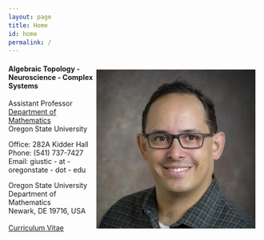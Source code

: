 ```yaml
---
layout: page
title: Home
id: home
permalink: /
---
```

<span style='float:right;height:0px;display: table;width:auto;position:relative;max-width:100%;clear:right;margin-top:6px;*margin-top:12px'><img src="/assets/headshot.png" style="margin-top: 10px; margin-bottom: 10px; margin-left: 0px; margin-right: 10px; border-width:0; max-width:100%" alt="Headshot of Chad Giusti"  /></span>

#### Algebraic Topology - Neuroscience - Complex Systems  
  
Assistant Professor  
[Department of Mathematics](https://math.oregonstate.edu/)  
Oregon State University
  
Office: 282A Kidder Hall<br>
Phone: (541) 737-7427  <br>
Email: giustic - at - oregonstate - dot - edu  
  
Oregon State University <br>
Department of Mathematics<br>
Newark, DE 19716, USA  
​  
<a class="internal-link" href="/assets/Giusti_CV_Jan_23.pdf">Curriculum Vitae</a>